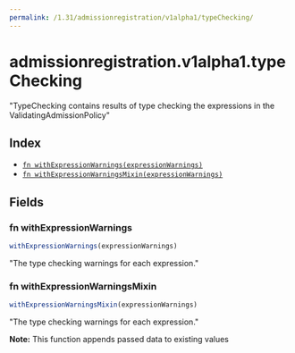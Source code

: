 ```yaml
---
permalink: /1.31/admissionregistration/v1alpha1/typeChecking/
---
```


# admissionregistration.v1alpha1.typeChecking

"TypeChecking contains results of type checking the expressions in the ValidatingAdmissionPolicy"

## Index

* [`fn withExpressionWarnings(expressionWarnings)`](#fn-withexpressionwarnings)
* [`fn withExpressionWarningsMixin(expressionWarnings)`](#fn-withexpressionwarningsmixin)

## Fields

### fn withExpressionWarnings

```ts
withExpressionWarnings(expressionWarnings)
```

"The type checking warnings for each expression."

### fn withExpressionWarningsMixin

```ts
withExpressionWarningsMixin(expressionWarnings)
```

"The type checking warnings for each expression."

**Note:** This function appends passed data to existing values